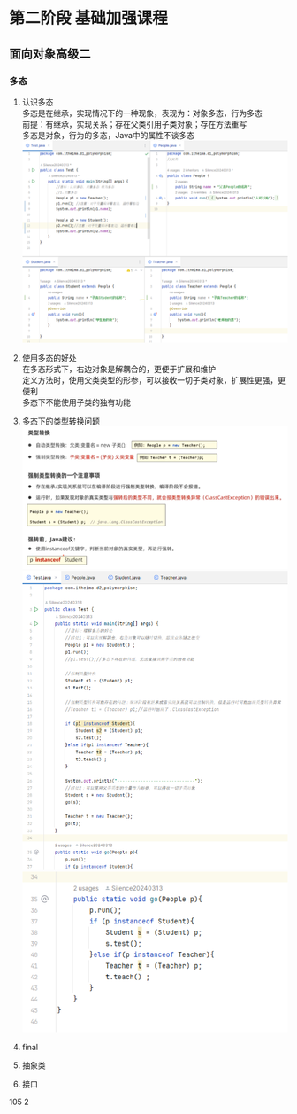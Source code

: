 # 第二阶段 基础加强课程  

##  面向对象高级二  

###  多态  
1. 认识多态  
多态是在继承，实现情况下的一种现象，表现为：对象多态，行为多态  
前提：有继承，实现关系；存在父类引用子类对象；存在方法重写  
多态是对象，行为的多态，Java中的属性不谈多态  
![img_237.png](img_237.png)  
2. 使用多态的好处  
在多态形式下，右边对象是解耦合的，更便于扩展和维护  
定义方法时，使用父类类型的形参，可以接收一切子类对象，扩展性更强，更便利  
多态下不能使用子类的独有功能  
3. 多态下的类型转换问题  
![img_240.png](img_240.png)  
![img_241.png](img_241.png)  
![img_242.png](img_242.png)  
4. final  

5. 抽象类  
6. 接口  




105   2









 